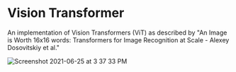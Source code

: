 # Vision Transformer
An implementation of Vision Transformers (ViT) as described by "An Image is Worth 16x16 words: Transformers for Image Recognition at Scale - Alexey Dosovitskiy et al."

![Screenshot 2021-06-25 at 3 37 33 PM](https://user-images.githubusercontent.com/55043035/123408965-45bca380-d5cb-11eb-898d-fc268a706d0b.png)
